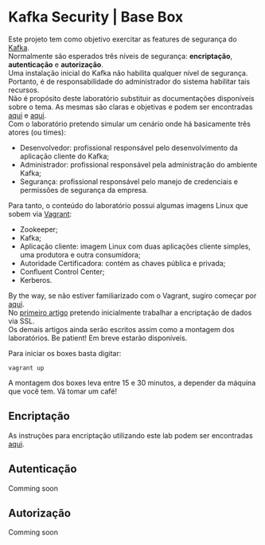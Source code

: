 # Kafka Security | Base Box

Este projeto tem como objetivo exercitar as features de segurança do [Kafka](https://kafka.apache.org/).<br/>
Normalmente são esperados três níveis de segurança: **encriptação**, **autenticação** e **autorização**.<br/>
Uma instalação inicial do Kafka não habilita qualquer nível de segurança. Portanto, é de responsabilidade do administrador do sistema habilitar tais recursos.<br/>
Não é propósito deste laboratório substituir as documentações disponíveis sobre o tema. As mesmas são claras e objetivas e podem ser encontradas [aqui](https://kafka.apache.org/documentation/#security) e [aqui](https://docs.confluent.io/current/security.html).<br/>
Com o laboratório pretendo simular um cenário onde há basicamente três atores (ou times):

- Desenvolvedor: profissional responsável pelo desenvolvimento da aplicação cliente do Kafka;
- Administrador: profissional responsável pela administração do ambiente Kafka;
- Segurança: profissional responsável pelo manejo de credenciais e permissões de segurança da empresa.

Para tanto, o conteúdo do laboratório possui algumas imagens Linux que sobem via [Vagrant](https://www.vagrantup.com/):
- Zookeeper;
- Kafka;
- Aplicação cliente: imagem Linux com duas aplicações cliente simples, uma produtora e outra consumidora;
- Autoridade Certificadora: contém as chaves pública e privada;
- Confluent Control Center;
- Kerberos.

By the way, se não estiver familiarizado com o Vagrant, sugiro começar por [aqui](https://www.vagrantup.com/intro/index.html).<br/>
No [primeiro artigo](instructions/kafka-ssl-encryption.md) pretendo inicialmente trabalhar a encriptação de dados via SSL.<br/>
Os demais artigos ainda serão escritos assim como a montagem dos laboratórios. Be patient! Em breve estarão disponíveis.

Para iniciar os boxes basta digitar:
```
vagrant up
```

A montagem dos boxes leva entre 15 e 30 minutos, a depender da máquina que você tem. Vá tomar um café!

## Encriptação

As instruções para encriptação utilizando este lab podem ser encontradas [aqui](instructions/kafka-ssl-encryption.md).

## Autenticação

Comming soon

## Autorização

Comming soon
